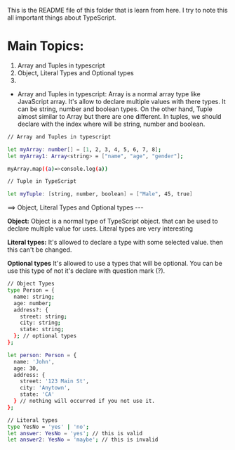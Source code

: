 This is the README file of this folder that is learn from here. I try to note this all important things about TypeScript.

# Main Topics:
1. Array and Tuples in typescript
2. Object, Literal Types and Optional types
3. 


* Array and Tuples in typescript: Array is a normal array type like JavaScript array. It's allow to declare multiple values with there types. It can be string, number and boolean types. On the other hand, Tuple almost similar to Array but there are one different. In tuples, we should declare with the index where will be string, number and boolean.
```bash
// Array and Tuples in typescript

let myArray: number[] = [1, 2, 3, 4, 5, 6, 7, 8];
let myArray1: Array<string> = ["name", "age", "gender"];

myArray.map((a)=>console.log(a))

// Tuple in TypeScript

let myTuple: [string, number, boolean] = ["Male", 45, true]
```


==> Object, Literal Types and Optional types ---


**Object:** Object is a normal type of TypeScript object. that can be used to declare multiple value for uses. Literal types are very interesting 


**Literal types:** It's allowed to declare a type with some selected value. then this can't be changed.

**Optional types** It's allowed to use a types that will be optional. You can be use this type of not it's declare with question mark (?).

```bash
// Object Types
type Person = {
  name: string;
  age: number;
  address?: { 
    street: string;
    city: string;
    state: string;
  }; // optional types
};

let person: Person = {
  name: 'John',
  age: 30,
  address: {
    street: '123 Main St',
    city: 'Anytown',
    state: 'CA'
  } // nothing will occurred if you not use it.
};

// Literal types
type YesNo = 'yes' | 'no';
let answer: YesNo = 'yes'; // this is valid
let answer2: YesNo = 'maybe'; // this is invalid


```